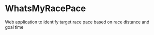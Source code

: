 # WhatsMyRacePace
Web application to identify target race pace based on race distance and goal time
